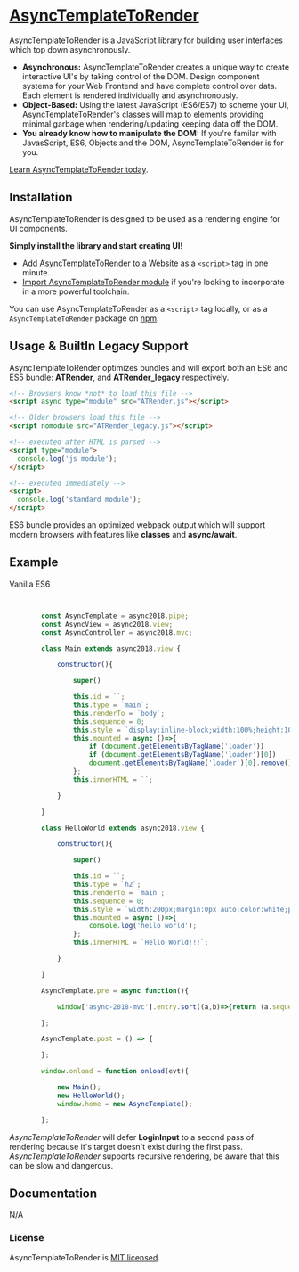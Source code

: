 # [AsyncTemplateToRender](https://github.com/ryanspice/async-2018)

AsyncTemplateToRender is a JavaScript library for building user interfaces which top down asynchronously.

* **Asynchronous:** AsyncTemplateToRender creates a unique way to create interactive UI's by taking control of the DOM. Design component systems for your Web Frontend and have complete control over data. Each element is rendered individually and asynchronously.
* **Object-Based:** Using the latest JavaScript (ES6/ES7) to scheme your UI, AsyncTemplateToRender's classes will map to elements providing minimal garbage when rendering/updating keeping data off the DOM.
* **You already know how to manipulate the DOM:** If you're familar with JavasScript, ES6, Objects and the DOM, AsyncTemplateToRender is for you.

[Learn AsyncTemplateToRender today](https://reactjs.org/docs/getting-started.html).

## Installation

AsyncTemplateToRender is designed to be used as a rendering engine for UI components.

**Simply install the library and start creating UI**!

* [Add AsyncTemplateToRender to a Website](https://github.com/ryanspice/async-2018) as a `<script>` tag in one minute.
* [Import AsyncTemplateToRender module](https://www.npmjs.com/package/async.2018) if you're looking to incorporate in a more powerful toolchain.

You can use AsyncTemplateToRender as a `<script>` tag locally, or as a `AsyncTemplateToRender` package on [npm](https://www.npmjs.com/).


## Usage & BuiltIn Legacy Support

AsyncTemplateToRender optimizes bundles and will export both an ES6 and ES5 bundle: **ATRender**, and **ATRender_legacy** respectively.

```html
<!-- Browsers know *not* to load this file -->
<script async type="module" src="ATRender.js"></script>

<!-- Older browsers load this file -->
<script nomodule src="ATRender_legacy.js"></script>

<!-- executed after HTML is parsed -->
<script type="module">
  console.log('js module');
</script>

<!-- executed immediately -->
<script>
  console.log('standard module');
</script>
```

ES6 bundle provides an optimized webpack output which will support modern browsers with features like **classes** and **async/await**.

## Example

Vanilla ES6


```javascript


		const AsyncTemplate = async2018.pipe;
		const AsyncView = async2018.view;
		const AsyncController = async2018.mvc;

		class Main extends async2018.view {

			constructor(){

				super()

				this.id = ``;
				this.type = `main`;
				this.renderTo = `body`;
				this.sequence = 0;
				this.style = `display:inline-block;width:100%;height:100%;padding:-2rem;background:rgba(25,25,25,0.25);`
				this.mounted = async ()=>{
					if (document.getElementsByTagName('loader'))
					if (document.getElementsByTagName('loader')[0])
					document.getElementsByTagName('loader')[0].remove();
				};
				this.innerHTML = ``;

			}

		}

		class HelloWorld extends async2018.view {

			constructor(){

				super()

				this.id = ``;
				this.type = `h2`;
				this.renderTo = `main`;
				this.sequence = 0;
				this.style = `width:200px;margin:0px auto;color:white;padding:1rem;text-outline:1px black;`
				this.mounted = async ()=>{
					console.log('hello world');
				};
				this.innerHTML = `Hello World!!!`;

			}

		}

		AsyncTemplate.pre = async function(){

			window['async-2018-mvc'].entry.sort((a,b)=>{return (a.sequence?a.sequence:0)-(b.sequence?b.sequence:0)});

		};

		AsyncTemplate.post = () => {

		};

		window.onload = function onload(evt){

			new Main();
			new HelloWorld();
			window.home = new AsyncTemplate();

		};


```

*AsyncTemplateToRender* will defer **LoginInput** to a second pass of rendering because it's target doesn't exist during the first pass. *AsyncTemplateToRender* supports recursive rendering, be aware that this can be slow and dangerous.

## Documentation

N/A


### License

AsyncTemplateToRender is [MIT licensed](./LICENSE).
